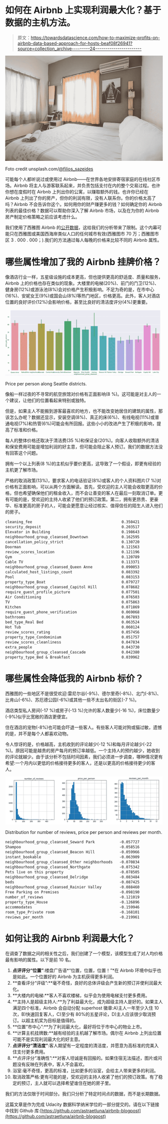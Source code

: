 # 如何在 Airbnb 上实现利润最大化？基于数据的主机方法。

> 原文：<https://towardsdatascience.com/how-to-maximize-profits-on-airbnb-data-based-approach-for-hosts-beaf08f26941?source=collection_archive---------24----------------------->

![](img/cafac90beced1de4a681634205c409bb.png)

Foto credit unsplash.com/[@filios_sazeides](http://twitter.com/filios_sazeides)

可能每个人都听说过或使用过 Airbnb——在世界各地安排寄宿家庭的在线社区市场。Airbnb 将主人与游客联系起来，并负责包括支付在内的整个交易过程。也许你想在度假时在 Airbnb 上列出你的公寓，以赚取额外的钱。也许你已经在 Airbnb 上列出了你的房产，但你的利润有限，没有人联系你。你的价格太高了吗？Airbnb 不会告诉你这个。如何用你的财产赚更多的钱？如何确定你的 Airbnb 列表的最佳价格？数据可以帮助你深入了解 Airbnb 市场，以及在为你的 Airbnb 房产制定价格策略之前应该考虑什么。

我们使用了西雅图 Airbnb 的[公开数据](https://www.kaggle.com/airbnb/seattle/data)，这给我们的分析带来了限制。这个内幕可能只在西雅图或美国西海岸类似人口的任何城市有效(西雅图市 70 万；西雅图市区 3 . 000 . 000；).我们的方法通过每人每晚的价格来比较不同的 Airbnb 属性。

# 哪些属性增加了我的 Airbnb 挂牌价格？

像酒店行业一样，五星级设施的成本更高，但也提供更高的舒适度、质量和服务，Airbnb 上的价格也存在类似的现象。大楼里的电梯(20%)、前门的门卫(12%)、健身房(12%)或游泳池(8%)会对价格产生积极影响。不足为奇的是，在市中心(16%)、安妮女王(9%)或国会山(8%)等热门地区，价格更高。此外，客人对酒店位置的良好评价(12%)会影响价格，甚至比良好的清洁度评分(4%)更重要。

![](img/9d5e0744442817c8d897ba7ad0b76f69.png)

Price per person along Seattle districts.

像船一样过夜的不寻常的航空旅馆对价格有正面影响(8 %)。这可能是对主人的一个建议，让他们的位置看起来特别或独特。

但是，如果主人不能搬到游客最喜欢的地方，也不能改变她居住的建筑的属性，那该怎么办呢？数据还显示，安装空调(8%)、真正的床(6%)、有线电视(11%)或普通电视(7%)和热管(6%)可能会有所回报。这些小小的改进产生了积极的影响，提高了标准和价格。

每人的整体价格还取决于清洁费(35 %)和保证金(20%)。向客人收取额外的清洁和保安费用可能是增加利润的好主意，但可能会阻止客人预订。我们的数据方法没有回答这个问题。

拥有一个以上列表(8 %)的主机似乎要价更高，这导致了一个假设，即更有经验的主机更了解市场。

严格的取消政策(13%)，要求客人的电话验证(8%)或客人的个人资料图片(7 %)对价格有正面影响，可以从两个方面解读。首先，受欢迎的主人可能会收取更高的价格，但也希望确保他们的租金收入，而不会让善变的客人在最后一刻取消订单。更有可能的是，受欢迎的主持人收紧了他们的预订政策。第二，拥有更昂贵、更豪华、标准更高的房子的人，可能会更愿意让经过核实、值得信任的陌生人进入他们的房子。

```
cleaning_fee                                        0.350421
security_deposit                                    0.203517
Elevator in Building                                0.198643
neighbourhood_group_cleansed_Downtown               0.162595
cancellation_policy_strict                          0.130720
Doorman                                             0.121563
review_scores_location                              0.121196
Gym                                                 0.120789
Cable TV                                            0.113371
neighbourhood_group_cleansed_Queen Anne             0.090053
calculated_host_listings_count                      0.083392
Pool                                                0.083153
property_type_Boat                                  0.079727
neighbourhood_group_cleansed_Capitol Hill           0.078682
require_guest_profile_picture                       0.077501
Air Conditioning                                    0.076503
TV                                                  0.075863
Kitchen                                             0.071869
require_guest_phone_verification                    0.069068
bathrooms                                           0.067893
bed_type_Real Bed                                   0.063524
Hot Tub                                             0.060124
review_scores_rating                                0.057456
property_type_Condominium                           0.051757
review_scores_cleanliness                           0.047834
extra_people                                        0.043730
neighbourhood_group_cleansed_Cascade                0.042380
property_type_Bed & Breakfast                       0.039962
```

# 哪些属性会降低我的 Airbnb 标价？

西雅图的一些地区不是很受欢迎:雷尼尔谷(-9%)、德尔里奇(-8%)、北门(-8%)、比肯山(-6%)、苏厄德公园(-6%)或其他一些不太出名的街区(-7 %)。

酒店类型私人房间(-17 %)或房子(-13 %)允许的客人数量少(-16 %)，床位数量少(-9%)似乎比宽敞的酒店更便宜。

住在酒店的宠物(-8%)也可能会吓退一些客人。有些客人可能对狗或猫过敏，遗憾的是，并不是每个人都喜欢动物。

令人惊讶的是，价格越高，主机收到的评论越少(-12 %)和每月评论越少(-22 %)。原因可能是越贵的房产每月的预订率越低。一个主持人的预约越少，她收到的评论就越少。由于该分析不包括时间因素，我们必须进一步调查，哪种情况更有希望:一个月内以更低的价格接待更多的客人，还是以更高的价格接待更少的客人。

![](img/c7ebbc6913aef02356f2eebac8af7ed2.png)

Distribution for number of reviews, price per person and reviews per month.

```
neighbourhood_group_cleansed_Seward Park           -0.057727
Shampoo                                            -0.058516
neighbourhood_group_cleansed_Beacon Hill           -0.059966
instant_bookable                                   -0.063909
neighbourhood_group_cleansed_Other neighborhoods   -0.070834
neighbourhood_group_cleansed_Northgate             -0.075342
Pets live on this property                         -0.078505
neighbourhood_group_cleansed_Delridge              -0.083484
beds                                               -0.087425
neighbourhood_group_cleansed_Rainier Valley        -0.088460
Free Parking on Premises                           -0.098190
number_of_reviews                                  -0.121019
property_type_House                                -0.126896
accommodates                                       -0.159946
room_type_Private room                             -0.168101
reviews_per_month                                  -0.219961
```

# 如何让我的 Airbnb 利润最大化？

在调查了数据之间的相关性之后，我们创建了一个模型，该模型生成了对人均价格最有影响的属性。以下是前 10 名。

1.  **点评评分“位置”**:楼盘广告语*“位置，位置，位置！”*在 Airbnb 环境中似乎也是如此。一个位置好的 Airbnb 为主机获得更多利润。
2.  **查看评分“评级”:**毫不奇怪，良好的总体评级会产生新的预订并使利润最大化。
3.  **大楼内的电梯:**客人不喜欢楼梯，似乎会为使用电梯支付更多费用。
4.  **主持人是超级主持人:**为了利益最大化，成为超级主持人是好的。如果主人满足四个标准，Airbnb 会自动分配 superhost 徽章:A)主人一年至少入住 10 次，B)快速回复客人，C)至少有 80%的五星评论，D)主人应该很少取消预订。以超主机奖为目标是值得的。
5.  **位置“市中心”:**为了利润最大化，最好将位于市中心的物业上市。
6.  **计算主机挂牌数:**越有经验的主机越了解市场。偶尔在 Airbnb 上列出位置可能不是实现利润最大化的好主意。
7.  **点评评分“清洁度”**:客人期望有一定程度的清洁度，并愿意为高标准的完美入住支付更多费用。
8.  **点评评分“准确性”:**对客人坦诚是有回报的。如果住宿无法描述，图片或问题没有反映在列表中，客人不会喜欢。
9.  浴室:毫不奇怪，更高的标准，比如更多的浴室，会给主人带来更多的利润。
10.  取消政策严格:更有可能的是，受欢迎的主持人收紧了他们的预订政策。有了稳定的预订，主人就可以选择希望谁住在她的房子里。

我们的方法仅限于时间部分。我们只分析了特定时间点的数据，而不是长期数据。

这篇文章是作为完成 Udacity 数据科学纳米学位的一部分提交的。请在以下链接中找到 Github 库:[https://github.com/astraetluna/airbnb-blogpost](https://github.com/astraetluna/airbnb-blogpost)